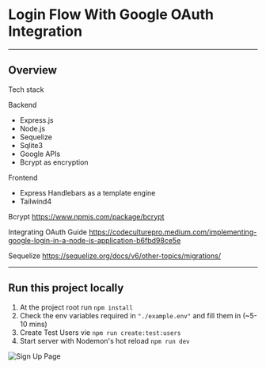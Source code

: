 # Login Flow With Google OAuth Integration

---

## Overview

Tech stack

Backend

- Express.js
- Node.js
- Sequelize
- Sqlite3
- Google APIs
- Bcrypt as encryption

Frontend

- Express Handlebars as a template engine
- Tailwind4

Bcrypt
https://www.npmjs.com/package/bcrypt

Integrating OAuth Guide
https://codeculturepro.medium.com/implementing-google-login-in-a-node-js-application-b6fbd98ce5e

Sequelize
https://sequelize.org/docs/v6/other-topics/migrations/

---

## Run this project locally

1. At the project root run `npm install`
2. Check the env variables required in `"./example.env"` and fill them in (~5-10 mins)
3. Create Test Users vie `npm run create:test:users`
4. Start server with Nodemon's hot reload `npm run dev`

![Sign Up Page](./signup.jpg)
